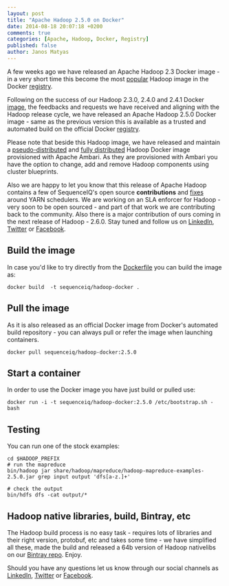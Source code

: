 ```yaml
---
layout: post
title: "Apache Hadoop 2.5.0 on Docker"
date: 2014-08-18 20:07:18 +0200
comments: true
categories: [Apache, Hadoop, Docker, Registry]
published: false
author: Janos Matyas
---
```

A few weeks ago we have released an Apache Hadoop 2.3 Docker image - in a very short time this become the most [popular](https://registry.hub.docker.com/search?q=hadoop) Hadoop image in the Docker [registry](https://registry.hub.docker.com/).


Following on the success of our Hadoop 2.3.0, 2.4.0 and 2.4.1 Docker [image](https://registry.hub.docker.com/u/sequenceiq/hadoop-docker/), the feedbacks and requests we have received and aligning with the Hadoop release cycle, we have released an Apache Hadoop 2.5.0 Docker image - same as the previous version this is available as a trusted and automated build on the official Docker [registry](https://registry.hub.docker.com/).

Please note that beside this Hadoop image, we have released and maintain a [pseudo-distributed](http://blog.sequenceiq.com/blog/2014/06/17/ambari-cluster-on-docker/) and [fully distributed](http://blog.sequenceiq.com/blog/2014/06/19/multinode-hadoop-cluster-on-docker/) Hadoop Docker image provisioned with Apache Ambari. As they are provisioned with Ambari you have the option to change, add and remove Hadoop components using cluster blueprints. 

Also we are happy to let you know that this release of Apache Hadoop contains a few of SequenceIQ's open source **contributions** and [fixes](https://issues.apache.org/jira/browse/YARN-2250) around YARN schedulers. 
We are working on an SLA enforcer for Hadoop - very soon to be open sourced - and part of that work we are contributing back to the community. Also there is a major contribution of ours coming in the next release of Hadoop - 2.6.0. 
Stay tuned and follow us on [LinkedIn](https://www.linkedin.com/company/sequenceiq/), [Twitter](https://twitter.com/sequenceiq) or [Facebook](https://www.facebook.com/sequenceiq).

## Build the image

In case you'd like to try directly from the [Dockerfile](https://github.com/sequenceiq/hadoop-docker) you can build the image as:

```
docker build  -t sequenceiq/hadoop-docker .
```
<!-- more -->

## Pull the image

As it is also released as an official Docker image from Docker's automated build repository - you can always pull or refer the image when launching containers.

```
docker pull sequenceiq/hadoop-docker:2.5.0
```

## Start a container

In order to use the Docker image you have just build or pulled use:

```
docker run -i -t sequenceiq/hadoop-docker:2.5.0 /etc/bootstrap.sh -bash
```

## Testing

You can run one of the stock examples:

```
cd $HADOOP_PREFIX
# run the mapreduce
bin/hadoop jar share/hadoop/mapreduce/hadoop-mapreduce-examples-2.5.0.jar grep input output 'dfs[a-z.]+'

# check the output
bin/hdfs dfs -cat output/*
```

## Hadoop native libraries, build, Bintray, etc

The Hadoop build process is no easy task - requires lots of libraries and their right version, protobuf, etc and takes some time - we have simplified all these, made the build and released a 64b version of Hadoop nativelibs on our [Bintray repo](https://bintray.com/sequenceiq/sequenceiq-bin/hadoop-native-64bit/2.4.1/view/files). Enjoy. 

Should you have any questions let us know through our social channels as [LinkedIn](https://www.linkedin.com/company/sequenceiq/), [Twitter](https://twitter.com/sequenceiq) or [Facebook](https://www.facebook.com/sequenceiq).

